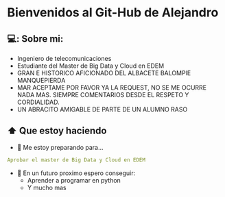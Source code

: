 # Bienvenidos al Git-Hub de Alejandro

## 💻: Sobre mi:
- Ingeniero de telecomunicaciones 
- Estudiante del Master de Big Data y Cloud en EDEM
- GRAN E HISTORICO AFICIONADO DEL ALBACETE BALOMPIE MANQUEPIERDA
- MAR ACEPTAME POR FAVOR YA LA REQUEST, NO SE ME OCURRE NADA MAS. SIEMPRE COMENTARIOS DESDE EL RESPETO Y CORDIALIDAD.
- UN ABRACITO AMIGABLE DE PARTE DE UN ALUMNO RASO 


## ⬆ Que estoy haciendo
- 🔨 Me estoy preparando para...
```yaml
Aprobar el master de Big Data y Cloud en EDEM
```

- 🎯 En un futuro proximo espero conseguir:
  - Aprender a programar en python
  - Y mucho mas
